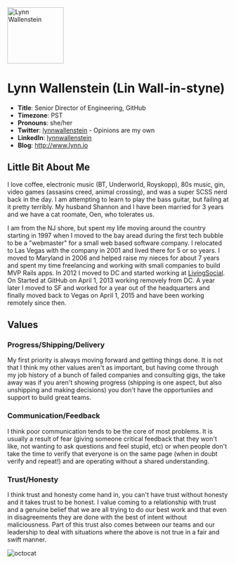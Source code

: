 <img src="https://user-images.githubusercontent.com/2606/58603343-41cfc300-8245-11e9-9777-331a47ceb635.jpg" alt="Lynn Wallenstein" width="128px" align="center" />


# Lynn Wallenstein (Lin Wall-in-styne)

- **Title**: Senior Director of Engineering, GitHub
- **Timezone**: PST
- **Pronouns**: she/her
- **Twitter**: [lynnwallenstein](https://twitter.com/lynnwallenstein) - Opinions are my own
- **LinkedIn**: [lynnwallenstein](https://www.linkedin.com/in/lynnwallenstein/) 
- **Blog**: http://www.lynn.io

## Little Bit About Me

I love coffee, electronic music (BT, Underworld, Royskopp), 80s music, gin, video games (assasins creed, animal crossing), and was a super SCSS nerd back in the day. I am attempting to learn to play the bass guitar, but failing at it pretty terribly. My husband Shannon and I have been married for 3 years and we have a cat roomate, Oen, who tolerates us.

I am from the NJ shore, but spent my life moving around the country starting in 1997 when I moved to the bay aread during the first tech bubble to be a "webmaster" for a small web based software company. I relocated to Las Vegas with the company in 2001 and lived there for 5 or so years. I moved to Maryland in 2006 and helped raise my nieces for about 7 years and spent my time freelancing and working with small companies to build MVP Rails apps. In 2012 I moved to DC and started working at [LivingSocial](https://www.livingsocial.com/). On Started at GitHub on April 1, 2013 working removely from DC. A year later I moved to SF and worked for a year out of the headquarters and finally moved back to Vegas on April 1, 2015 and have been working remotely since then.


## Values

### Progress/Shipping/Delivery

My first priority is always moving forward and getting things done. It is not that I think my other values aren't as important, but having come through my job history of a bunch of failed companies and consulting gigs, the take away was if you aren't showing progress (shipping is one aspect, but also unshipping and making decisions) you don't have the opportuniies and support to build great teams.

### Communication/Feedback

I think poor communication tends to be the core of most problems. It is usually a result of fear (giving someone critical feedback that they won't like, not wanting to ask questions and feel stupid, etc) or when people don't take the time to verify that everyone is on the same page (when in doubt verify and repeat!) and are operating without a shared understanding.

### Trust/Honesty

I think trust and honesty come hand in, you can't have trust without honesty and it takes trust to be honest. I value coming to a relationship with trust and a genuine belief that we are all trying to do our best work and that even in disagreements they are done with the best of intent without maliciousness. Part of this trust also comes between our teams and our leadership to deal with situations where the above is not true in a fair and swift manner. 


![octocat](https://user-images.githubusercontent.com/2606/58603344-42685980-8245-11e9-9338-8c986a197d1b.png)

